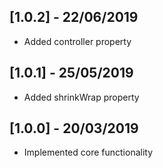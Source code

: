 ## [1.0.2] - 22/06/2019

* Added controller property

## [1.0.1] - 25/05/2019

* Added shrinkWrap property

## [1.0.0] - 20/03/2019

* Implemented core functionality
